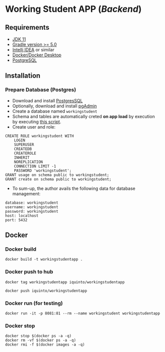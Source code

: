 # Working Student APP (<i>Backend</i>)


## Requirements
* [JDK 11](https://www.oracle.com/es/java/technologies/javase/jdk11-archive-downloads.html)
* [Gradle version >= 5.0](https://docs.gradle.org/current/userguide/compatibility.html)
* [Intellj IDEA](https://www.jetbrains.com/idea/) or similar
* [Docker/Docker Desktop](https://www.docker.com/)
* [PostgreSQL](https://www.postgresql.org/)

## Installation
### Prepare Database (Postgres)
* Download and install <a href="https://www.postgresql.org/download/">PostgresSQL</a>
* Optionally, download  and install <a href="https://www.pgadmin.org/download/">pgAdmin</a>
* Create a database named ```workingstudent```
* Schema and tables are automatically creted <b>on app load</b> by  execution by executing <a href="https://github.com/iquinto/working-student-app/blob/master/src/main/resources/scripts/schema.sql">  this script</a>.
* Create user and role:

```
CREATE ROLE workingstudent WITH
	LOGIN
	SUPERUSER
	CREATEDB
	CREATEROLE
	INHERIT
	NOREPLICATION
	CONNECTION LIMIT -1
	PASSWORD 'workingstudent';
GRANT usage on schema public to workingstudent;
GRANT create on schema public to workingstudent;
```
* To sum-up, the author avails the following data for database management:

```
database: workingstudent
username: workingstudent
password: workingstudent
host: localhost
port: 5432
```

## Docker
### Docker build 
```
docker build -t workingstudentapp .
```

### Docker push to  hub 
```
docker tag workingstudentapp iquinto/workingstudentapp
```

```
docker push iquinto/workingstudentapp
```

### Docker run (for testing)
```
docker run -it -p 8081:81 --rm --name workingstudent workingstudentapp
```


### Docker stop
```
docker stop $(docker ps -a -q)
docker rm -vf $(docker ps -a -q)
docker rmi -f $(docker images -a -q) 

```

 
